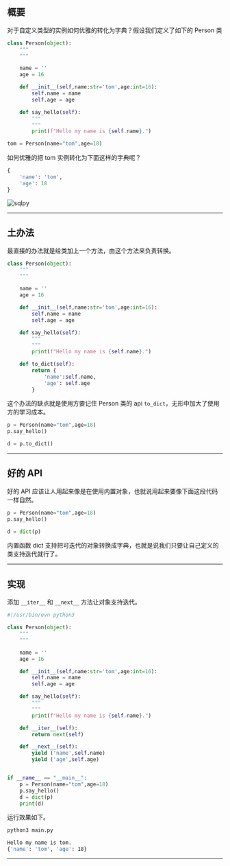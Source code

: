 ## 概要
对于自定义类型的实例如何优雅的转化为字典？假设我们定义了如下的 Person 类
```python
class Person(object):
    """
    """

    name = ''
    age = 16

    def __init__(self,name:str='tom',age:int=16):
        self.name = name
        self.age = age

    def say_hello(self):
        """
        """
        print(f"Hello my name is {self.name}.")

tom = Person(name="tom",age=18)
```
如何优雅的把 tom 实例转化为下面这样的字典呢？
```python
{
    'name': 'tom', 
    'age': 18
}
```
![sqlpy](static/2020-46/to_dict.jpg)

---


## 土办法
最直接的办法就是给类加上一个方法，由这个方法来负责转换。
```python
class Person(object):
    """
    """

    name = ''
    age = 16

    def __init__(self,name:str='tom',age:int=16):
        self.name = name
        self.age = age

    def say_hello(self):
        """
        """
        print(f"Hello my name is {self.name}.")

    def to_dict(self):
        return {
            'name':self.name,
            'age': self.age
        }
```
这个办法的缺点就是使用方要记住 Person 类的 api `to_dict`，无形中加大了使用方的学习成本。
```python
p = Person(name="tom",age=18)
p.say_hello()

d = p.to_dict()
```

---

## 好的 API
好的 API 应该让人用起来像是在使用内置对象，也就说用起来要像下面这段代码一样自然。
```python
p = Person(name="tom",age=18)
p.say_hello()

d = dict(p)
```
内置函数 dict 支持把可迭代的对象转换成字典，也就是说我们只要让自己定义的类支持迭代就行了。

---


## 实现
添加 `__iter__` 和 `__next__` 方法让对象支持迭代。
```python
#!/usr/bin/evn python3

class Person(object):
    """
    """

    name = ''
    age = 16

    def __init__(self,name:str='tom',age:int=16):
        self.name = name
        self.age = age

    def say_hello(self):
        """
        """
        print(f"Hello my name is {self.name}.")

    def __iter__(self):
        return next(self)

    def __next__(self):
        yield ('name',self.name)
        yield ('age',self.age)


if __name__ == "__main__":
    p = Person(name="tom",age=18)
    p.say_hello()
    d = dict(p)
    print(d)

```
运行效果如下。
```bash
python3 main.py

Hello my name is tom.
{'name': 'tom', 'age': 18}
```

---
